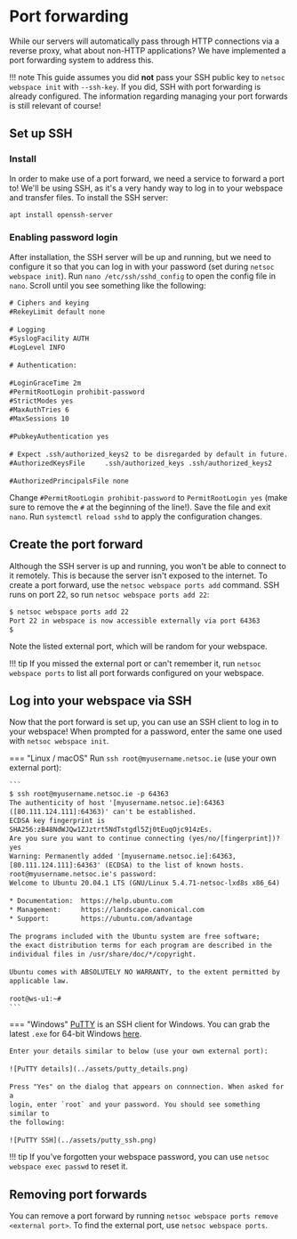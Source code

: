 # Port forwarding

While our servers will automatically pass through HTTP connections via a reverse
proxy, what about non-HTTP applications? We have implemented a port forwarding
system to address this.

!!! note
    This guide assumes you did **not** pass your SSH public key to
    `netsoc webspace init` with `--ssh-key`. If you did, SSH with port
    forwarding is already configured. The information regarding managing your
    port forwards is still relevant of course!

## Set up SSH

### Install

In order to make use of a port forward, we need a service to forward a port to!
We'll be using SSH, as it's a very handy way to log in to your webspace and
transfer files. To install the SSH server:

```bash
apt install openssh-server
```

### Enabling password login

After installation, the SSH server will be up and running, but we need to
configure it so that you can log in with your password (set during
`netsoc webspace init`). Run `nano /etc/ssh/sshd_config` to open the config
file in `nano`. Scroll until you see something like the following:

```hl_lines="11"
# Ciphers and keying
#RekeyLimit default none

# Logging
#SyslogFacility AUTH
#LogLevel INFO

# Authentication:

#LoginGraceTime 2m
#PermitRootLogin prohibit-password
#StrictModes yes
#MaxAuthTries 6
#MaxSessions 10

#PubkeyAuthentication yes

# Expect .ssh/authorized_keys2 to be disregarded by default in future.
#AuthorizedKeysFile     .ssh/authorized_keys .ssh/authorized_keys2

#AuthorizedPrincipalsFile none
```

Change `#PermitRootLogin prohibit-password` to `PermitRootLogin yes` (make sure
to remove the `#` at the beginning of the line!). Save the file and exit `nano`.
Run `systemctl reload sshd` to apply the configuration changes.

## Create the port forward

Although the SSH server is up and running, you won't be able to connect to it
remotely. This is because the server isn't exposed to the internet. To create
a port forward, use the `netsoc webspace ports add` command. SSH runs on port
22, so run `netsoc webspace ports add 22`:

```
$ netsoc webspace ports add 22
Port 22 in webspace is now accessible externally via port 64363
$
```

Note the listed external port, which will be random for your webspace.

!!! tip
    If you missed the external port or can't remember it, run
    `netsoc webspace ports` to list all port forwards configured on your
    webspace.

## Log into your webspace via SSH

Now that the port forward is set up, you can use an SSH client to log in to your
webspace! When prompted for a password, enter the same one used with
`netsoc webspace init`.

=== "Linux / macOS"
    Run `ssh root@myusername.netsoc.ie` (use your own external port):

    ```
    $ ssh root@myusername.netsoc.ie -p 64363
    The authenticity of host '[myusername.netsoc.ie]:64363 ([80.111.124.111]:64363)' can't be established.
    ECDSA key fingerprint is SHA256:zB48NdWJQw1ZJztrt5NdTstgdl5Zj0tEuqOjc914zEs.
    Are you sure you want to continue connecting (yes/no/[fingerprint])? yes
    Warning: Permanently added '[myusername.netsoc.ie]:64363,[80.111.124.111]:64363' (ECDSA) to the list of known hosts.
    root@myusername.netsoc.ie's password:
    Welcome to Ubuntu 20.04.1 LTS (GNU/Linux 5.4.71-netsoc-lxd8s x86_64)

    * Documentation:  https://help.ubuntu.com
    * Management:     https://landscape.canonical.com
    * Support:        https://ubuntu.com/advantage

    The programs included with the Ubuntu system are free software;
    the exact distribution terms for each program are described in the
    individual files in /usr/share/doc/*/copyright.

    Ubuntu comes with ABSOLUTELY NO WARRANTY, to the extent permitted by
    applicable law.

    root@ws-u1:~#
    ```

=== "Windows"
    [PuTTY](https://www.chiark.greenend.org.uk/~sgtatham/putty/latest.html) is
    an SSH client for Windows. You can grab the latest `.exe` for 64-bit
    Windows [here](https://the.earth.li/~sgtatham/putty/latest/w64/putty.exe).

    Enter your details similar to below (use your own external port):

    ![PuTTY details](../assets/putty_details.png)

    Press "Yes" on the dialog that appears on connnection. When asked for a
    login, enter `root` and your password. You should see something similar to
    the following:

    ![PuTTY SSH](../assets/putty_ssh.png)

!!! tip
    If you've forgotten your webspace password, you can use
    `netsoc webspace exec passwd` to reset it.

## Removing port forwards

You can remove a port forward by running
`netsoc webspace ports remove <external port>`. To find the external port, use
`netsoc webspace ports`.
